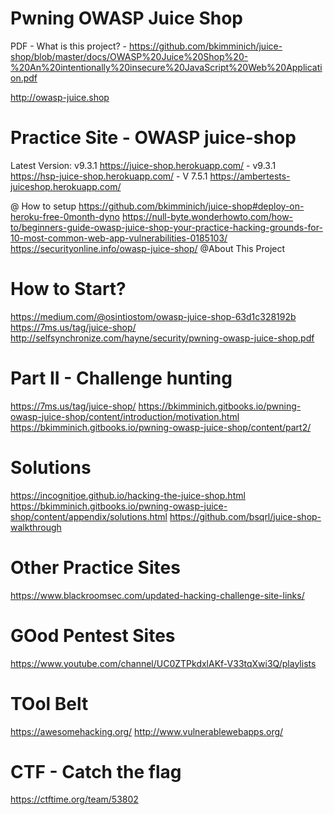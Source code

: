 # Pwning OWASP Juice Shop 

PDF - What is this project? - https://github.com/bkimminich/juice-shop/blob/master/docs/OWASP%20Juice%20Shop%20-%20An%20intentionally%20insecure%20JavaScript%20Web%20Application.pdf

http://owasp-juice.shop
# Practice Site - OWASP juice-shop 
Latest Version: v9.3.1
https://juice-shop.herokuapp.com/ - v9.3.1
https://hsp-juice-shop.herokuapp.com/ - V 7.5.1
https://ambertests-juiceshop.herokuapp.com/



@ How to setup
https://github.com/bkimminich/juice-shop#deploy-on-heroku-free-0month-dyno
https://null-byte.wonderhowto.com/how-to/beginners-guide-owasp-juice-shop-your-practice-hacking-grounds-for-10-most-common-web-app-vulnerabilities-0185103/
https://securityonline.info/owasp-juice-shop/
@About This Project

# How to Start?
https://medium.com/@osintiostom/owasp-juice-shop-63d1c328192b
https://7ms.us/tag/juice-shop/
http://selfsynchronize.com/hayne/security/pwning-owasp-juice-shop.pdf

# Part II - Challenge hunting
https://7ms.us/tag/juice-shop/
https://bkimminich.gitbooks.io/pwning-owasp-juice-shop/content/introduction/motivation.html
https://bkimminich.gitbooks.io/pwning-owasp-juice-shop/content/part2/


# Solutions
https://incognitjoe.github.io/hacking-the-juice-shop.html
https://bkimminich.gitbooks.io/pwning-owasp-juice-shop/content/appendix/solutions.html
https://github.com/bsqrl/juice-shop-walkthrough


# Other Practice Sites
https://www.blackroomsec.com/updated-hacking-challenge-site-links/

# GOod Pentest Sites
https://www.youtube.com/channel/UC0ZTPkdxlAKf-V33tqXwi3Q/playlists

# TOol Belt
https://awesomehacking.org/
http://www.vulnerablewebapps.org/

# CTF - Catch the flag
https://ctftime.org/team/53802
